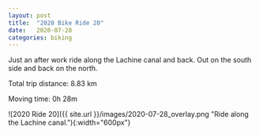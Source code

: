 ```yaml
---
layout: post
title:  "2020 Bike Ride 20"
date:   2020-07-28
categories: biking
---
```


Just an after work ride along the Lachine canal and back. Out on the south side and back on the north.

Total trip distance: 8.83 km

Moving time: 0h 28m

![2020 Ride 20]({{ site.url }}/images/2020-07-28_overlay.png "Ride along the Lachine canal."){:width="600px"}
